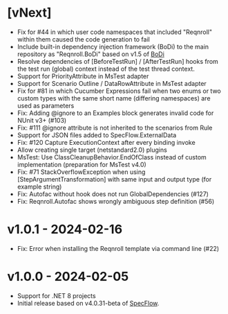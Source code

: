 # [vNext]

* Fix for #44 in which user code namespaces that included "Reqnroll" within them caused the code generation to fail
* Include built-in dependency injection framework (BoDi) to the main repository as "Reqnroll.BoDi" based on v1.5 of [BoDi](https://github.com/SpecFlowOSS/BoDi/)
* Resolve dependencies of [BeforeTestRun] / [AfterTestRun] hooks from the 
  test run (global) context instead of the test thread context.
* Support for PriorityAttribute in MsTest adapter
* Support for Scenario Outline / DataRowAttribute in MsTest adapter
* Fix for #81 in which Cucumber Expressions fail when two enums or two custom types with the same short name (differing namespaces) are used as parameters
* Fix: Adding @ignore to an Examples block generates invalid code for NUnit v3+ (#103)
* Fix: #111 @ignore attribute is not inherited to the scenarios from Rule
* Support for JSON files added to SpecFlow.ExternalData
* Fix: #120 Capture ExecutionContext after every binding invoke
* Allow creating single target (netstandard2.0) plugins
* MsTest: Use ClassCleanupBehavior.EndOfClass instead of custom implementation (preparation for MsTest v4.0)
* Fix: #71 StackOverflowException when using [StepArgumentTransformation] with same input and output type (for example string)
* Fix: Autofac without hook does not run GlobalDependencies (#127)
* Fix: Reqnroll.Autofac shows wrongly ambiguous step definition (#56)

# v1.0.1 - 2024-02-16

* Fix: Error when installing the Reqnroll template via command line (#22)

# v1.0.0 - 2024-02-05

* Support for .NET 8 projects
* Initial release based on v4.0.31-beta of [SpecFlow](https://github.com/SpecFlowOSS/SpecFlow/).
